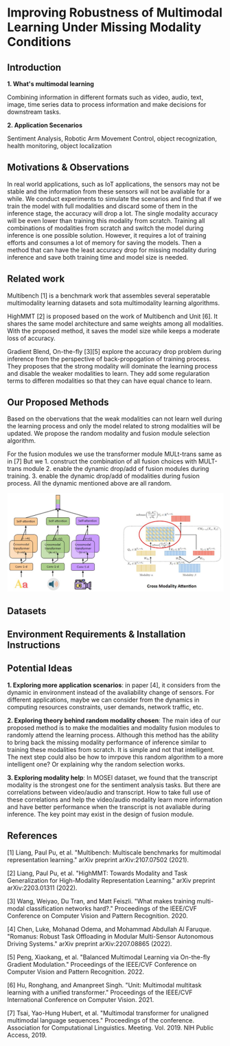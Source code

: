 # Improving Robustness of Multimodal Learning Under Missing Modality Conditions
## Introduction
**1. What's multimodal learning**

Combining information in different formats such as video, audio, text, image, time series data to process information and make decisions for downstream tasks.

**2. Application Secenarios**

Sentiment Analysis, Robotic Arm Movement Control, object recognization, health monitoring, object localization

## Motivations & Observations

In real world applications, such as IoT applications, the sensors may not be stable and the information from these sensors will not be avaliable for a while. We conduct experiments to simulate the scenarios and find that if we train the model with full modalities and discard some of them in the inference stage, the accuracy will drop a lot. The single modality accuracy will be even lower than training this modality from scratch. Training all combinations of modalities from scratch and switch the model during inference is one possible solution. However, it requires a lot of training efforts and consumes a lot of memory for saving the models. Then a method that can have the least accuracy drop for missing modality during inference and save both training time and model size is needed.

## Related work

Multibench [1] is a benchmark work that assembles several seperatable multimodality learning datasets and sota multimodality learning algorithms. 

HighMMT [2] is proposed based on the work of Multibench and Unit [6]. It shares the same model architecture and same weights among all modalities. With the proposed method, it saves the model size while keeps a moderate loss of accuracy.

Gradient Blend, On-the-fly [3][5] explore the accuracy drop problem during inference from the perspective of back-propogation of training process. They proposes that the strong modality will dominate the learning process and disable the weaker modalities to learn. They add some regularation terms to differen modalities so that they can have equal chance to learn.

## Our Proposed Methods
Based on the obervations that the weak modalities can not learn well during the learning process and only the model related to strong modalities will be updated. We propose the random modality and fusion module selection algorithm. 

For the fusion modules we use the transformer module MULt-trans same as in [7] But we 1. construct the combination of all fusion choices with MULT-trans module 2. enable the dynamic drop/add of fusion modules during training. 3. enable the dynamic drop/add of modalities during fusion process. All the dynamic mentioned above are all random.

![alt text](MULT.JPG)

## Datasets
## Environment Requirements & Installation Instructions
## Potential Ideas

**1. Exploring more application scenarios**: in paper [4], it considers from the dynamic in environment instead of the avaliability change of sensors. For different applications, maybe we can consider from the dynamics in computing resources constraints, user demands, network traffic, etc.

**2. Exploring theory behind random modality chosen**: The main idea of our proposed method is to make the modalities and modality fusion modules to randomly attend the learning process. Although this method has the ability to bring back the missing modality performance of inference similar to training these modalities from scratch. It is simple and not that intelligent. The next step could also be how to imrpove this random algorithm to a more intelligent one? Or explaining why the random selection works.

**3. Exploring modality help**: In MOSEI dataset, we found that the transcript modality is the strongest one for the sentiment analysis tasks. But there are correlations between video/audio and transcript. How to take full use of these correlations and help the video/audio modality learn more information and have better performance when the transcript is not avaliable during inference. The key point may exist in the design of fusion module.


## References
[1] Liang, Paul Pu, et al. "Multibench: Multiscale benchmarks for multimodal representation learning." arXiv preprint arXiv:2107.07502 (2021).

[2] Liang, Paul Pu, et al. "HighMMT: Towards Modality and Task Generalization for High-Modality Representation Learning." arXiv preprint arXiv:2203.01311 (2022).

[3] Wang, Weiyao, Du Tran, and Matt Feiszli. "What makes training multi-modal classification networks hard?." Proceedings of the IEEE/CVF Conference on Computer Vision and Pattern Recognition. 2020.

[4] Chen, Luke, Mohanad Odema, and Mohammad Abdullah Al Faruque. "Romanus: Robust Task Offloading in Modular Multi-Sensor Autonomous Driving Systems." arXiv preprint arXiv:2207.08865 (2022).

[5] Peng, Xiaokang, et al. "Balanced Multimodal Learning via On-the-fly Gradient Modulation." Proceedings of the IEEE/CVF Conference on Computer Vision and Pattern Recognition. 2022.

[6] Hu, Ronghang, and Amanpreet Singh. "Unit: Multimodal multitask learning with a unified transformer." Proceedings of the IEEE/CVF International Conference on Computer Vision. 2021.

[7] Tsai, Yao-Hung Hubert, et al. "Multimodal transformer for unaligned multimodal language sequences." Proceedings of the conference. Association for Computational Linguistics. Meeting. Vol. 2019. NIH Public Access, 2019.
